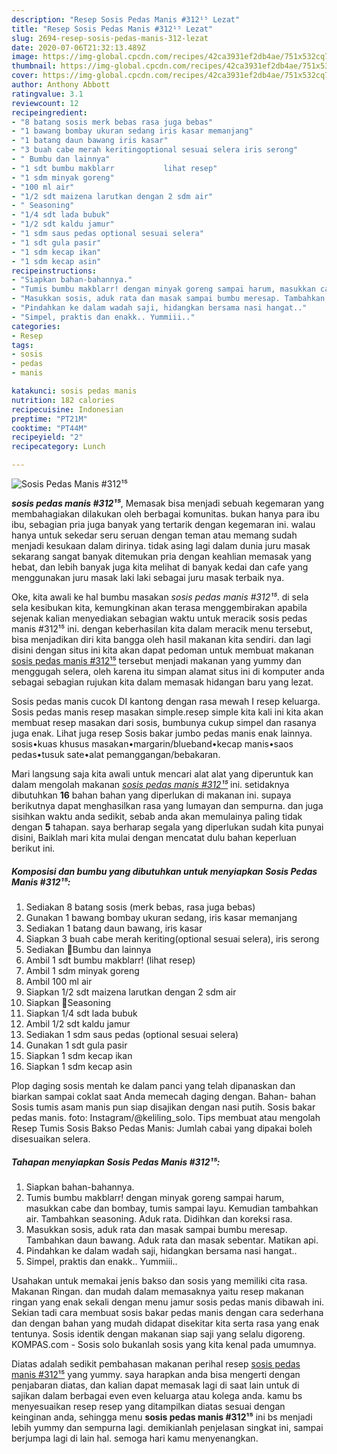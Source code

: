 ```yaml
---
description: "Resep Sosis Pedas Manis #312¹⁵ Lezat"
title: "Resep Sosis Pedas Manis #312¹⁵ Lezat"
slug: 2694-resep-sosis-pedas-manis-312-lezat
date: 2020-07-06T21:32:13.489Z
image: https://img-global.cpcdn.com/recipes/42ca3931ef2db4ae/751x532cq70/sosis-pedas-manis-312⁵-foto-resep-utama.jpg
thumbnail: https://img-global.cpcdn.com/recipes/42ca3931ef2db4ae/751x532cq70/sosis-pedas-manis-312⁵-foto-resep-utama.jpg
cover: https://img-global.cpcdn.com/recipes/42ca3931ef2db4ae/751x532cq70/sosis-pedas-manis-312⁵-foto-resep-utama.jpg
author: Anthony Abbott
ratingvalue: 3.1
reviewcount: 12
recipeingredient:
- "8 batang sosis merk bebas rasa juga bebas"
- "1 bawang bombay ukuran sedang iris kasar memanjang"
- "1 batang daun bawang iris kasar"
- "3 buah cabe merah keritingoptional sesuai selera iris serong"
- " Bumbu dan lainnya"
- "1 sdt bumbu makblarr           lihat resep"
- "1 sdm minyak goreng"
- "100 ml air"
- "1/2 sdt maizena larutkan dengan 2 sdm air"
- " Seasoning"
- "1/4 sdt lada bubuk"
- "1/2 sdt kaldu jamur"
- "1 sdm saus pedas optional sesuai selera"
- "1 sdt gula pasir"
- "1 sdm kecap ikan"
- "1 sdm kecap asin"
recipeinstructions:
- "Siapkan bahan-bahannya."
- "Tumis bumbu makblarr! dengan minyak goreng sampai harum, masukkan cabe dan bombay, tumis sampai layu. Kemudian tambahkan air. Tambahkan seasoning. Aduk rata. Didihkan dan koreksi rasa."
- "Masukkan sosis, aduk rata dan masak sampai bumbu meresap. Tambahkan daun bawang. Aduk rata dan masak sebentar. Matikan api."
- "Pindahkan ke dalam wadah saji, hidangkan bersama nasi hangat.."
- "Simpel, praktis dan enakk.. Yummiii.."
categories:
- Resep
tags:
- sosis
- pedas
- manis

katakunci: sosis pedas manis 
nutrition: 182 calories
recipecuisine: Indonesian
preptime: "PT21M"
cooktime: "PT44M"
recipeyield: "2"
recipecategory: Lunch

---
```



![Sosis Pedas Manis #312¹⁵](https://img-global.cpcdn.com/recipes/42ca3931ef2db4ae/751x532cq70/sosis-pedas-manis-312⁵-foto-resep-utama.jpg)

<b><i>sosis pedas manis #312¹⁵</i></b>, Memasak bisa menjadi sebuah kegemaran yang membahagiakan dilakukan oleh berbagai komunitas. bukan hanya para ibu ibu, sebagian pria juga banyak yang tertarik dengan kegemaran ini. walau hanya untuk sekedar seru seruan dengan teman atau memang sudah menjadi kesukaan dalam dirinya. tidak asing lagi dalam dunia juru masak sekarang sangat banyak ditemukan pria dengan keahlian memasak yang hebat, dan lebih banyak juga kita melihat di banyak kedai dan cafe yang menggunakan juru masak laki laki sebagai juru masak terbaik nya.

Oke, kita awali ke hal bumbu masakan <i>sosis pedas manis #312¹⁵</i>. di sela sela kesibukan kita, kemungkinan akan terasa menggembirakan apabila sejenak kalian menyediakan sebagian waktu untuk meracik sosis pedas manis #312¹⁵ ini. dengan keberhasilan kita dalam meracik menu tersebut, bisa menjadikan diri kita bangga oleh hasil makanan kita sendiri. dan lagi disini dengan situs ini kita akan dapat pedoman untuk membuat makanan <u>sosis pedas manis #312¹⁵</u> tersebut menjadi makanan yang yummy dan menggugah selera, oleh karena itu simpan alamat situs ini di komputer anda sebagai sebagian rujukan kita dalam memasak hidangan baru yang lezat.

Sosis pedas manis cucok DI kantong dengan rasa mewah I resep keluarga. Sosis pedas manis resep masakan simple.resep simple kita kali ini kita akan membuat resep masakan dari sosis, bumbunya cukup simpel dan rasanya juga enak. Lihat juga resep Sosis bakar jumbo pedas manis enak lainnya. sosis•kuas khusus masakan•margarin/blueband•kecap manis•saos pedas•tusuk sate•alat pemanggangan/bebakaran.


Mari langsung saja kita awali untuk mencari alat alat yang diperuntuk kan dalam mengolah makanan <u><i>sosis pedas manis #312¹⁵</i></u> ini. setidaknya dibutuhkan <b>16</b> bahan bahan yang diperlukan di makanan ini. supaya berikutnya dapat menghasilkan rasa yang lumayan dan sempurna. dan juga sisihkan waktu anda sedikit, sebab anda akan memulainya paling tidak dengan <b>5</b> tahapan. saya berharap segala yang diperlukan sudah kita punyai disini, Baiklah mari kita mulai dengan mencatat dulu bahan keperluan berikut ini.

<!--inarticleads1-->

##### Komposisi dan bumbu yang dibutuhkan untuk menyiapkan Sosis Pedas Manis #312¹⁵:

1. Sediakan 8 batang sosis (merk bebas, rasa juga bebas)
1. Gunakan 1 bawang bombay ukuran sedang, iris kasar memanjang
1. Sediakan 1 batang daun bawang, iris kasar
1. Siapkan 3 buah cabe merah keriting(optional sesuai selera), iris serong
1. Sediakan  🍴Bumbu dan lainnya
1. Ambil 1 sdt bumbu makblarr!           (lihat resep)
1. Ambil 1 sdm minyak goreng
1. Ambil 100 ml air
1. Siapkan 1/2 sdt maizena larutkan dengan 2 sdm air
1. Siapkan  🍴Seasoning
1. Siapkan 1/4 sdt lada bubuk
1. Ambil 1/2 sdt kaldu jamur
1. Sediakan 1 sdm saus pedas (optional sesuai selera)
1. Gunakan 1 sdt gula pasir
1. Siapkan 1 sdm kecap ikan
1. Siapkan 1 sdm kecap asin


Plop daging sosis mentah ke dalam panci yang telah dipanaskan dan biarkan sampai coklat saat Anda memecah daging dengan. Bahan- bahan Sosis tumis asam manis pun siap disajikan dengan nasi putih. Sosis bakar pedas manis. foto: Instagram/@keliling_solo. Tips membuat atau mengolah Resep Tumis Sosis Bakso Pedas Manis: Jumlah cabai yang dipakai boleh disesuaikan selera. 

<!--inarticleads2-->

##### Tahapan menyiapkan Sosis Pedas Manis #312¹⁵:

1. Siapkan bahan-bahannya.
1. Tumis bumbu makblarr! dengan minyak goreng sampai harum, masukkan cabe dan bombay, tumis sampai layu. Kemudian tambahkan air. Tambahkan seasoning. Aduk rata. Didihkan dan koreksi rasa.
1. Masukkan sosis, aduk rata dan masak sampai bumbu meresap. Tambahkan daun bawang. Aduk rata dan masak sebentar. Matikan api.
1. Pindahkan ke dalam wadah saji, hidangkan bersama nasi hangat..
1. Simpel, praktis dan enakk.. Yummiii..


Usahakan untuk memakai jenis bakso dan sosis yang memiliki cita rasa. Makanan Ringan. dan mudah dalam memasaknya yaitu resep makanan ringan yang enak sekali dengan menu jamur sosis pedas manis dibawah ini. Sekian tadi cara membuat sosis bakar pedas manis dengan cara sederhana dan dengan bahan yang mudah didapat disekitar kita serta rasa yang enak tentunya. Sosis identik dengan makanan siap saji yang selalu digoreng. KOMPAS.com - Sosis solo bukanlah sosis yang kita kenal pada umumnya. 

Diatas adalah sedikit pembahasan makanan perihal resep <u>sosis pedas manis #312¹⁵</u> yang yummy. saya harapkan anda bisa mengerti dengan penjabaran diatas, dan kalian dapat memasak lagi di saat lain untuk di sajikan dalam berbagai even even keluarga atau kolega anda. kamu bs menyesuaikan resep resep yang ditampilkan diatas sesuai dengan keinginan anda, sehingga menu <b>sosis pedas manis #312¹⁵</b> ini bs menjadi lebih yummy dan sempurna lagi. demikianlah penjelasan singkat ini, sampai berjumpa lagi di lain hal. semoga hari kamu menyenangkan.
